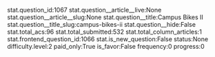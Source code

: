 stat.question_id:1067
stat.question__article__live:None
stat.question__article__slug:None
stat.question__title:Campus Bikes II
stat.question__title_slug:campus-bikes-ii
stat.question__hide:False
stat.total_acs:96
stat.total_submitted:532
stat.total_column_articles:1
stat.frontend_question_id:1066
stat.is_new_question:False
status:None
difficulty.level:2
paid_only:True
is_favor:False
frequency:0
progress:0

